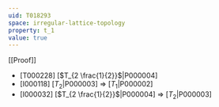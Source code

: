 ```yaml
---
uid: T018293
space: irregular-lattice-topology
property: t_1
value: true
---
```

[[Proof]]

* [T000228] [$T_{2 \frac{1}{2}}$|P000004]
* [I000118] [$T_2$|P000003] => [$T_1$|P000002]
* [I000032] [$T_{2 \frac{1}{2}}$|P000004] => [$T_2$|P000003]

